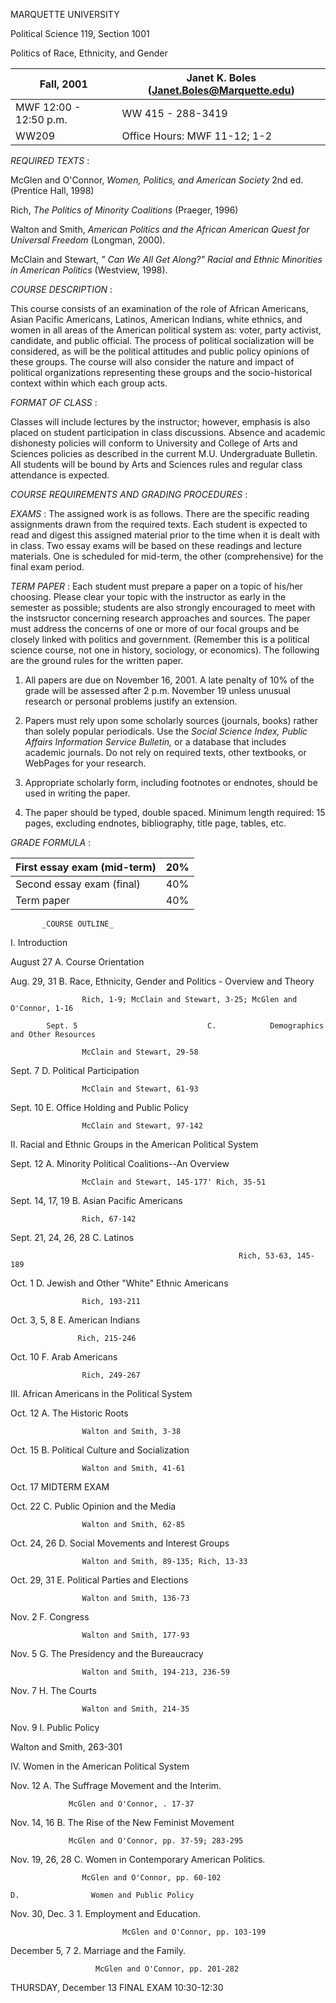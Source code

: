MARQUETTE UNIVERSITY

Political Science 119, Section 1001

Politics of Race, Ethnicity, and Gender



Fall, 2001 | Janet K. Boles (Janet.Boles@Marquette.edu)  
---|---  
MWF 12:00 - 12:50 p.m. | WW 415 - 288-3419  
WW209 | Office Hours: MWF 11-12; 1-2  
  
_REQUIRED TEXTS_ :



McGlen and O'Connor, _Women, Politics, and American Society_   2nd ed.
(Prentice Hall, 1998)

Rich, _The Politics of Minority Coalitions_   (Praeger, 1996)

Walton and Smith, _American Politics and the African American Quest for
Universal Freedom_ (Longman, 2000).

McClain and Stewart, _" Can We All Get Along?" Racial and Ethnic Minorities in
American Politics_  (Westview, 1998).



_COURSE DESCRIPTION_ :

This course consists of an examination of the role of African Americans, Asian
Pacific Americans, Latinos, American Indians, white ethnics, and women in all
areas of the American political system as: voter, party activist, candidate,
and public official.  The process of political socialization will be
considered, as will be the political attitudes and public policy opinions of
these groups.  The course will also consider the nature and impact of
political organizations representing these groups and the socio-historical
context within which each group acts.



_FORMAT OF CLASS_ :

Classes will include lectures by the instructor; however, emphasis is also
placed on student participation in class discussions.  Absence and academic
dishonesty policies will conform to University and College of Arts and
Sciences policies as described in the current M.U. Undergraduate Bulletin.
All students will be bound by Arts and Sciences rules and regular class
attendance is expected.



_COURSE REQUIREMENTS AND GRADING PROCEDURES_ :

_EXAMS_ :  The assigned work is as follows.  There are the specific reading
assignments drawn from the required texts.  Each student is expected to read
and digest this assigned material prior to the time when it is dealt with in
class.  Two essay exams will be based on these readings and lecture materials.
One is scheduled for mid-term, the other (comprehensive) for the final exam
period.



_TERM PAPER_ :  Each student must prepare a paper on a topic of his/her
choosing.  Please clear your topic with the instructor as early in the
semester as possible; students are also strongly encouraged to meet with the
instsructor concerning research approaches and sources.  The paper must
address the concerns of one or more of our focal groups and be closely linked
with politics and government.  (Remember this is a political science course,
not one in history, sociology, or economics).  The following are the ground
rules for the written paper.



1.   All papers are due on November 16, 2001.  A late penalty of 10% of the grade will be assessed after 2 p.m. November 19 unless unusual research or personal problems justify an extension.



2.   Papers must rely upon some scholarly sources (journals, books) rather than solely popular periodicals.  Use the _Social Science Index,_ _Public Affairs Information Service Bulletin,_ or a database that includes academic journals.   Do not rely on required texts, other textbooks, or WebPages  for your research.



3.   Appropriate scholarly form, including footnotes or endnotes, should be used in writing the paper.

  

4.   The paper should be typed, double spaced.  Minimum length required: 15 pages, excluding endnotes, bibliography, title page, tables, etc.



_GRADE FORMULA_ :



First essay exam (mid-term) | 20%  
---|---  
Second essay exam (final)  | 40%  
Term paper  | 40%  
  


           _COURSE OUTLINE_



   I.            Introduction



August 27                        A.            Course Orientation

Aug. 29, 31                      B.            Race, Ethnicity, Gender and
Politics - Overview and Theory

                    Rich, 1-9; McClain and Stewart, 3-25; McGlen and O'Connor, 1-16

            Sept. 5                             C.            Demographics and Other Resources 

                    McClain and Stewart, 29-58

Sept. 7                             D.            Political Participation

                    McClain and Stewart, 61-93

Sept. 10                           E.             Office Holding and Public
Policy

                    McClain and Stewart, 97-142



II.         Racial and Ethnic Groups in the American Political System



Sept. 12                           A.             Minority Political
Coalitions--An Overview

                    McClain and Stewart, 145-177' Rich, 35-51

Sept. 14, 17, 19                B.              Asian Pacific Americans

                    Rich, 67-142

Sept. 21, 24, 26, 28            C.             Latinos

                                                       Rich, 53-63, 145-189

Oct. 1                              D.             Jewish and Other "White"
Ethnic Americans

                    Rich, 193-211

Oct. 3, 5, 8                      E.             American Indians

                   Rich, 215-246

Oct. 10                          F.             Arab Americans

                    Rich, 249-267



 III. African Americans in the Political System



Oct. 12                           A.             The Historic Roots

                    Walton and Smith, 3-38

Oct. 15                          B.             Political Culture and
Socialization

                    Walton and Smith, 41-61



Oct. 17       MIDTERM EXAM



Oct. 22                          C.             Public Opinion and the Media

                    Walton and Smith, 62-85



Oct. 24, 26                     D.             Social Movements and Interest
Groups

                    Walton and Smith, 89-135; Rich, 13-33

Oct. 29, 31                     E.             Political Parties and Elections

                    Walton and Smith, 136-73

Nov. 2                          F.                Congress

                    Walton and Smith, 177-93

  

Nov. 5                          G.               The Presidency and the
Bureaucracy

                    Walton and Smith, 194-213, 236-59

Nov. 7                          H.                 The Courts

                    Walton and Smith, 214-35                                            



Nov. 9                    I. Public Policy

Walton and Smith, 263-301



  IV.      Women in the American Political System



Nov. 12                        A.            The Suffrage Movement and the
Interim.

                 McGlen and O'Connor, . 17-37

Nov. 14, 16                   B.            The Rise of the New Feminist
Movement

                 McGlen and O'Connor, pp. 37-59; 283-295

Nov. 19, 26, 28            C.                Women in Contemporary American
Politics.

                    McGlen and O'Connor, pp. 60-102

    D.                Women and Public Policy

Nov. 30, Dec. 3                                1\. Employment and Education.

                             McGlen and O'Connor, pp. 103-199

December 5, 7                                  2\. Marriage and the Family.

                       McGlen and O'Connor, pp. 201-282





THURSDAY, December 13            FINAL EXAM  10:30-12:30



